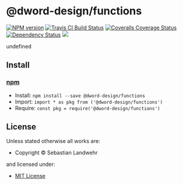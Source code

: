 <!-- TITLE/ -->

<h1>@dword-design/functions</h1>

<!-- /TITLE -->


<!-- BADGES/ -->

<span class="badge-npmversion"><a href="https://npmjs.org/package/@dword-design/functions" title="View this project on NPM"><img src="https://img.shields.io/npm/v/@dword-design/functions.svg" alt="NPM version" /></a></span>
<span class="badge-travisci"><a href="http://travis-ci.org/dword-design/functions" title="Check this project's build status on TravisCI"><img src="https://img.shields.io/travis/dword-design/functions/master.svg" alt="Travis CI Build Status" /></a></span>
<span class="badge-coveralls"><a href="https://coveralls.io/r/dword-design/functions" title="View this project's coverage on Coveralls"><img src="https://img.shields.io/coveralls/dword-design/functions.svg" alt="Coveralls Coverage Status" /></a></span>
<span class="badge-daviddm"><a href="https://david-dm.org/dword-design/functions" title="View the status of this project's dependencies on DavidDM"><img src="https://img.shields.io/david/dword-design/functions.svg" alt="Dependency Status" /></a></span>
<span class="badge-shields"><a href="https://img.shields.io/badge/renovate-enabled-brightgreen.svg"><img src="https://img.shields.io/badge/renovate-enabled-brightgreen.svg" /></a></span>

<!-- /BADGES -->


<!-- DESCRIPTION/ -->

undefined

<!-- /DESCRIPTION -->


<!-- INSTALL/ -->

<h2>Install</h2>

<a href="https://npmjs.com" title="npm is a package manager for javascript"><h3>npm</h3></a>
<ul>
<li>Install: <code>npm install --save @dword-design/functions</code></li>
<li>Import: <code>import * as pkg from ('@dword-design/functions')</code></li>
<li>Require: <code>const pkg = require('@dword-design/functions')</code></li>
</ul>

<!-- /INSTALL -->


<!-- LICENSE/ -->

<h2>License</h2>

Unless stated otherwise all works are:

<ul><li>Copyright &copy; Sebastian Landwehr</li></ul>

and licensed under:

<ul><li><a href="http://spdx.org/licenses/MIT.html">MIT License</a></li></ul>

<!-- /LICENSE -->
